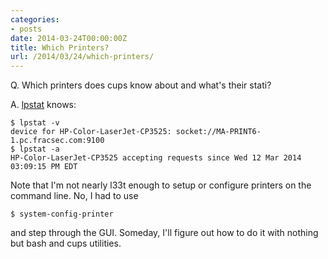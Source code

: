 ```yaml
---
categories:
- posts
date: 2014-03-24T00:00:00Z
title: Which Printers?
url: /2014/03/24/which-printers/
---
```


Q\. Which printers does cups know about and what's their stati?

A\. [lpstat][man-lpstat] knows:

```
$ lpstat -v
device for HP-Color-LaserJet-CP3525: socket://MA-PRINT6-1.pc.fracsec.com:9100
$ lpstat -a
HP-Color-LaserJet-CP3525 accepting requests since Wed 12 Mar 2014 03:09:15 PM EDT
```

Note that I'm not nearly l33t enough to setup or configure printers on the
command line. No, I had to use

```
$ system-config-printer
```

and step through the GUI. Someday, I'll figure out how to do it with nothing but
bash and cups utilities.

[man-lpstat]: http://linux.die.net/man/1/lpstat-cups

